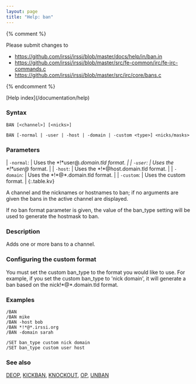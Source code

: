```yaml
---
layout: page
title: "Help: ban"
---
```


{% comment %}

Please submit changes to
- https://github.com/irssi/irssi/blob/master/docs/help/in/ban.in
- https://github.com/irssi/irssi/blob/master/src/fe-common/irc/fe-irc-commands.c
- https://github.com/irssi/irssi/blob/master/src/irc/core/bans.c


{% endcomment %}
<nav markdown="1">
[Help index](/documentation/help)
</nav>

### Syntax ###

<div class="highlight irssisyntax"><pre style="\-\-cmdlen:3ch"><code><span class="synB">BAN</span> <span class="syn10">[<span class="syn09">&lt;channel></span>]</span> <span class="syn10">[<span class="syn09">&lt;nicks></span>]</span></code></pre></div>


<div class="highlight irssisyntax"><pre style="\-\-cmdlen:3ch"><code><span class="synB">BAN</span> <span class="syn10">[<span class="syn">-normal</span> | <span class="syn">-user</span> | <span class="syn">-host</span> | <span class="syn">-domain</span> | <span class="syn">-custom</span> <span class="syn09">&lt;type></span>]</span> <span class="synB05">&lt;nicks/masks></span></code></pre></div>



### Parameters ###


| `-normal`: |     Uses the \*!\*user@*.domain.tld format. |
| `-user`: |       Uses the \*!\*user@* format. |
| `-host`: |       Uses the \*!\*@host.domain.tld format. |
| `-domain`: |     Uses the \*!\*@*.domain.tld format. |
| `-custom`: |     Uses the custom format. |
{:.table.kv}

A channel and the nicknames or hostnames to ban; if no arguments are given
the bans in the active channel are displayed.

If no ban format parameter is given, the value of the ban_type setting will
be used to generate the hostmask to ban.

### Description ###

Adds one or more bans to a channel.

### Configuring the custom format ###

You must set the custom ban_type to the format you would like to use. For
example, if you set the custom ban_type to 'nick domain', it will generate
a ban based on the nick!\*@\*.domain.tld format.

### Examples ###

    /BAN
    /BAN mike
    /BAN -host bob
    /BAN *!*@*.irssi.org
    /BAN -domain sarah

    /SET ban_type custom nick domain
    /SET ban_type custom user host

### See also ###
[DEOP](/documentation/help/deop), [KICKBAN](/documentation/help/kickban), [KNOCKOUT](/documentation/help/knockout), [OP](/documentation/help/op), [UNBAN](/documentation/help/unban)

